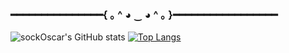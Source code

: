 

### ━━━━━━━━━━━━━━━{ ｡ ^ ◕ ‿ ◕ ^ ｡ }━━━━━━━━━━━━━━━━━


![sockOscar's GitHub stats](https://github-readme-stats.vercel.app/api?username=sickOscar&show_icons=true&theme=radical)
[![Top Langs](https://github-readme-stats.vercel.app/api/top-langs/?username=sickOscar&layout=compact)](https://github.com/anuraghazra/github-readme-stats)

<!--
**sickDevelopers/sickDevelopers** is a ✨ _special_ ✨ repository because its `README.md` (this file) appears on your GitHub profile.

Here are some ideas to get you started:

- 🔭 I’m currently working on ...
- 🌱 I’m currently learning ...
- 👯 I’m looking to collaborate on ...
- 🤔 I’m looking for help with ...
- 💬 Ask me about ...
- 📫 How to reach me: ...
- 😄 Pronouns: ...
- ⚡ Fun fact: ...
-->
 
